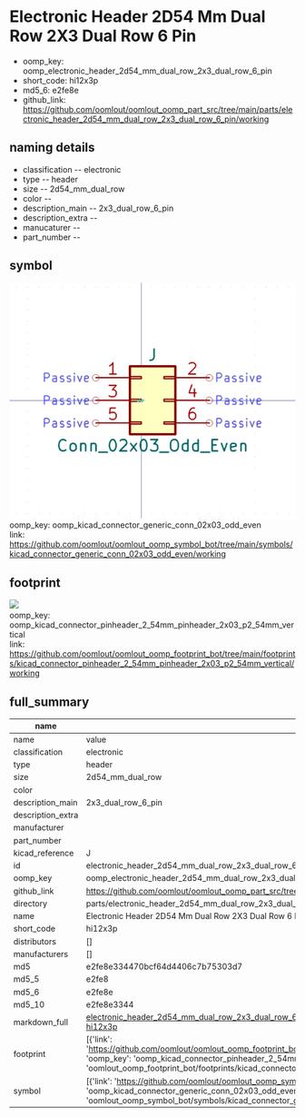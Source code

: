 # Electronic Header 2D54 Mm Dual Row 2X3 Dual Row 6 Pin

  
* oomp_key: oomp_electronic_header_2d54_mm_dual_row_2x3_dual_row_6_pin 
* short_code: hi12x3p
* md5_6: e2fe8e  
* github_link: https://github.com/oomlout/oomlout_oomp_part_src/tree/main/parts/electronic_header_2d54_mm_dual_row_2x3_dual_row_6_pin/working  
## naming details
* classification -- electronic
* type -- header
* size -- 2d54_mm_dual_row
* color -- 
* description_main -- 2x3_dual_row_6_pin
* description_extra -- 
* manucaturer -- 
* part_number -- 



## symbol

![](symbol/0/working/working_600.png)  
oomp_key: oomp_kicad_connector_generic_conn_02x03_odd_even  
link: https://github.com/oomlout/oomlout_oomp_symbol_bot/tree/main/symbols/kicad_connector_generic_conn_02x03_odd_even/working  

## footprint

![](footprint/0/working/working_600.png)  
oomp_key: oomp_kicad_connector_pinheader_2_54mm_pinheader_2x03_p2_54mm_vertical  
link: https://github.com/oomlout/oomlout_oomp_footprint_bot/tree/main/footprints/kicad_connector_pinheader_2_54mm_pinheader_2x03_p2_54mm_vertical/working  

## full_summary
| name | value | 
| --- | --- | 
| name | value | 
| classification | electronic | 
| type | header | 
| size | 2d54_mm_dual_row | 
| color |  | 
| description_main | 2x3_dual_row_6_pin | 
| description_extra |  | 
| manufacturer |  | 
| part_number |  | 
| kicad_reference | J | 
| id | electronic_header_2d54_mm_dual_row_2x3_dual_row_6_pin | 
| oomp_key | oomp_electronic_header_2d54_mm_dual_row_2x3_dual_row_6_pin | 
| github_link | https://github.com/oomlout/oomlout_oomp_part_src/tree/main/parts/electronic_header_2d54_mm_dual_row_2x3_dual_row_6_pin/working | 
| directory | parts/electronic_header_2d54_mm_dual_row_2x3_dual_row_6_pin | 
| name | Electronic Header 2D54 Mm Dual Row 2X3 Dual Row 6 Pin | 
| short_code | hi12x3p | 
| distributors | [] | 
| manufacturers | [] | 
| md5 | e2fe8e334470bcf64d4406c7b75303d7 | 
| md5_5 | e2fe8 | 
| md5_6 | e2fe8e | 
| md5_10 | e2fe8e3344 | 
| markdown_full | [electronic_header_2d54_mm_dual_row_2x3_dual_row_6_pin](https://github.com/oomlout/oomlout_oomp_part_src/tree/main/parts/electronic_header_2d54_mm_dual_row_2x3_dual_row_6_pin/working)<br>[hi12x3p](https://github.com/oomlout/oomlout_oomp_part_src/tree/main/parts/electronic_header_2d54_mm_dual_row_2x3_dual_row_6_pin/working)<br> | 
| footprint | [{'link': 'https://github.com/oomlout/oomlout_oomp_footprint_bot/tree/main/foootprntss/kicad_connector_pinheader_2_54mm_pinheader_2x03_p2_54mm_vertical', 'oomp_key': 'oomp_kicad_connector_pinheader_2_54mm_pinheader_2x03_p2_54mm_vertical', 'directory': 'oomlout_oomp_footprint_bot/footprints/kicad_connector_pinheader_2_54mm_pinheader_2x03_p2_54mm_vertical//working/working.kicad_mod'}] | 
| symbol | [{'link': 'https://github.com/oomlout/oomlout_oomp_symbol_bot/tree/main/symbols/kicad_connector_generic_conn_02x03_odd_even', 'oomp_key': 'oomp_kicad_connector_generic_conn_02x03_odd_even', 'directory': 'oomlout_oomp_symbol_bot/symbols/kicad_connector_generic_conn_02x03_odd_even//working/working.kicad_sym'}] | 
